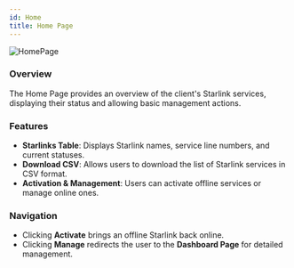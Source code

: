 ```yaml
---
id: Home
title: Home Page
---
```

![HomePage](/img/HomePage.png)

### Overview
The Home Page provides an overview of the client's Starlink services, displaying their status and allowing basic management actions.

### Features
- **Starlinks Table**: Displays Starlink names, service line numbers, and current statuses.
- **Download CSV**: Allows users to download the list of Starlink services in CSV format.
- **Activation & Management**: Users can activate offline services or manage online ones.

### Navigation
- Clicking **Activate** brings an offline Starlink back online.
- Clicking **Manage** redirects the user to the **Dashboard Page** for detailed management.